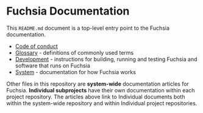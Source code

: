 # Fuchsia Documentation

This `README.md` document is a top-level entry point to the Fuchsia
documentation.

 - [Code of conduct](CODE_OF_CONDUCT.md)
 - [Glossary](glossary.md) - definitions of commonly used terms
 - [Development](development.md) - instructions for building, running and testing
   Fuchsia and software that runs on Fuchsia
 - [System](book.md) - documentation for how Fuchsia works

Other files in this repository are **system-wide** documentation articles for
Fuchsia. **Individual subprojects** have their own documentation within each
project repository. The articles above link to Individual documents both within
the system-wide repository and within Individual project repositories.

